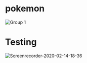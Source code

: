 # pokemon

![Group 1](https://user-images.githubusercontent.com/36758965/74527585-b3c57500-4f58-11ea-88a1-9e02ba3c5c5f.png)


# Testing
![Screenrecorder-2020-02-14-18-36](https://user-images.githubusercontent.com/36758965/74527986-b1174f80-4f59-11ea-863e-6493ec4de017.gif)

